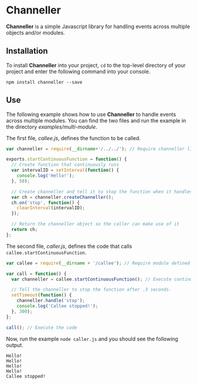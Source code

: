 Channeller
==========

**Channeller** is a simple Javascript library for handling events across multiple objects and/or modules.

Installation
------------

To install **Channeller** into your project, `cd` to the top-level directory of your project and enter the following command into your console.

    npm install channeller --save

Use
---

The following example shows how to use **Channeller** to handle events across multiple modules. You can find the two files and run the example in the directory *examples/multi-module*.

The first file, *callee.js*, defines the function to be called.

```javascript
var channeller = require(__dirname+'/../../'); // Require channeller library

exports.startContinuousFunction = function() {
  // Create function that continuously runs
  var intervalID = setInterval(function() {
    console.log('Hello!'); 
  }, 50);

  // Create channeller and tell it to stop the function when it handles the 'stop' event
  var ch = channeller.createChanneller();
  ch.on('stop', function() {
    clearInterval(intervalID);
  });

  // Return the channeller object so the caller can make use of it
  return ch;
};
```

The second file, *caller.js*, defines the code that calls `callee.startContinuousFunction`.

```javascript
var callee = require(__dirname + '/callee'); // Require module defined above

var call = function() {
  var channeller = callee.startContinuousFunction(); // Execute continuously running function that returns a channeller

  // Tell the channeller to stop the function after .3 seconds.
  setTimeout(function() {
    channeller.handle('stop');
    console.log('Callee stopped!');
  }, 300);
};

call(); // Execute the code
```

Now, run the example `node caller.js` and you should see the following output.

    Hello!
    Hello!
    Hello!
    Hello!
    Callee stopped!
